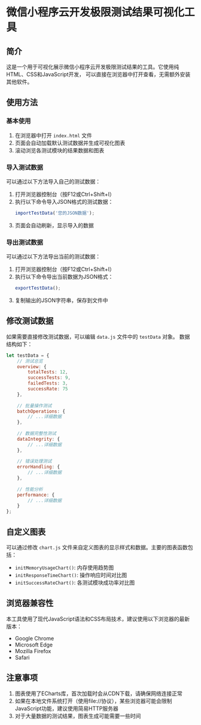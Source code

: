 # 微信小程序云开发极限测试结果可视化工具

## 简介

这是一个用于可视化展示微信小程序云开发极限测试结果的工具。它使用纯HTML、CSS和JavaScript开发，
可以直接在浏览器中打开查看，无需额外安装其他软件。

## 使用方法

### 基本使用

1. 在浏览器中打开 `index.html` 文件
2. 页面会自动加载默认测试数据并生成可视化图表
3. 滚动浏览各测试模块的结果数据和图表

### 导入测试数据

可以通过以下方法导入自己的测试数据：

1. 打开浏览器控制台（按F12或Ctrl+Shift+I）
2. 执行以下命令导入JSON格式的测试数据：
   ```javascript
   importTestData('您的JSON数据');
   ```
3. 页面会自动刷新，显示导入的数据

### 导出测试数据

可以通过以下方法导出当前的测试数据：

1. 打开浏览器控制台（按F12或Ctrl+Shift+I）
2. 执行以下命令导出当前数据为JSON格式：
   ```javascript
   exportTestData();
   ```
3. 复制输出的JSON字符串，保存到文件中

## 修改测试数据

如果需要直接修改测试数据，可以编辑 `data.js` 文件中的 `testData` 对象。
数据结构如下：

```javascript
let testData = {
    // 测试总览
    overview: {
        totalTests: 12,
        successTests: 9,
        failedTests: 3,
        successRate: 75
    },
    
    // 批量操作测试
    batchOperations: {
        // ...详细数据
    },
    
    // 数据完整性测试
    dataIntegrity: {
        // ...详细数据
    },
    
    // 错误处理测试
    errorHandling: {
        // ...详细数据
    },
    
    // 性能分析
    performance: {
        // ...详细数据
    }
};
```

## 自定义图表

可以通过修改 `chart.js` 文件来自定义图表的显示样式和数据。主要的图表函数包括：

- `initMemoryUsageChart()`: 内存使用趋势图
- `initResponseTimeChart()`: 操作响应时间对比图
- `initSuccessRateChart()`: 各测试模块成功率对比图

## 浏览器兼容性

本工具使用了现代JavaScript语法和CSS布局技术，建议使用以下浏览器的最新版本：

- Google Chrome
- Microsoft Edge
- Mozilla Firefox
- Safari

## 注意事项

1. 图表使用了ECharts库，首次加载时会从CDN下载，请确保网络连接正常
2. 如果在本地文件系统打开（使用file://协议），某些浏览器可能会限制JavaScript功能，建议使用简易HTTP服务器
3. 对于大量数据的测试结果，图表生成可能需要一些时间 